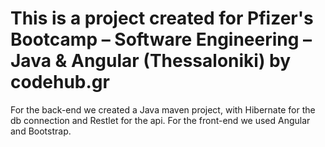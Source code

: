 # This is a project created for Pfizer's Bootcamp – Software Engineering – Java & Angular (Thessaloniki) by codehub.gr
For the back-end we created a Java maven project, with Hibernate for the db connection and Restlet for the api.
For the front-end we used Angular and Bootstrap.
